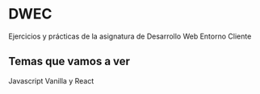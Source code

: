 # DWEC
Ejercicios y prácticas de la asignatura de Desarrollo Web Entorno Cliente
## Temas que vamos a ver
Javascript Vanilla y React
